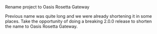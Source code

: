 Rename project to Oasis Rosetta Gateway

Previous name was quite long and we were already shortening it in some places.
Take the opportunity of doing a breaking 2.0.0 release to shorten the name to
Oasis Rosetta Gateway.
